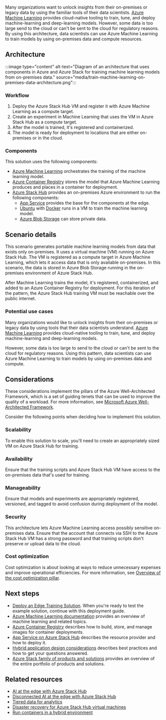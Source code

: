 Many organizations want to unlock insights from their on-premises or legacy data by using the familiar tools of their data scientists. [Azure Machine Learning](/azure/machine-learning/) provides cloud-native tooling to train, tune, and deploy machine-learning and deep-learning models. However, some data is too large send to the cloud or can't be sent to the cloud for regulatory reasons. By using this architecture, data scientists can use Azure Machine Learning to train models by using on-premises data and compute resources.

## Architecture

:::image type="content" alt-text="Diagram of an architecture that uses components in Azure and Azure Stack for training machine learning models from on-premises data." source="media/train-machine-learning-on-premises-data-architecture.png":::

<!-- *Download a [Visio file](https://arch-center.azureedge.net/[file-name].vsdx) of this architecture.* -->


### Workflow

1. Deploy the Azure Stack Hub VM and register it with Azure Machine Learning as a compute target.
2. Create an experiment in Machine Learning that uses the VM in Azure Stack Hub as a compute target.
3. After the model is trained, it's registered and containerized.
4. The model is ready for deployment to locations that are either on-premises or in the cloud.


### Components

This solution uses the following components:

- [Azure Machine Learning](https://azure.microsoft.com/products/machine-learning/) orchestrates the training of the machine learning model.
- [Azure Container Registry](https://azure.microsoft.com/products/container-registry/) stores the model that Azure Machine Learning produces and places in a container for deployment.
- [Azure Stack Hub](https://azure.microsoft.com/products/azure-stack/hub/) provides an on-premises Azure environment to run the following components:
  - [App Service](/azure-stack/operator/azure-stack-app-service-overview) provides the base for the components at the edge.
  - [Ubuntu](https://azure.microsoft.com//ubuntu/) with [Docker](https://azure.microsoft.com/products/kubernetes-service/docker/) runs in a VM to train the machine learning model.
  - [Azure Blob Storage](https://azure.microsoft.com/products/storage/blobs/) can store private data.


## Scenario details

This scenario generates portable machine learning models from data that exists only on-premises. It uses a virtual machine (VM) running on Azure Stack Hub. The VM is registered as a compute target in Azure Machine Learning, which lets it access data that is only available on-premises. In this scenario, the data is stored in Azure Blob Storage running in the on-premises environment of Azure Stack Hub.

After Machine Learning trains the model, it's registered, containerized, and added to an Azure Container Registry for deployment. For this iteration of the pattern, the Azure Stack Hub training VM must be reachable over the public internet.

### Potential use cases

Many organizations would like to unlock insights from their on-premises or legacy data by using tools that their data scientists understand. [Azure Machine Learning](/azure/machine-learning/) provides cloud-native tooling to train, tune, and deploy machine-learning and deep-learning models.  

However, some data is too large to send to the cloud or can't be sent to the cloud for regulatory reasons. Using this pattern, data scientists can use Azure Machine Learning to train models by using on-premises data and compute.

## Considerations

These considerations implement the pillars of the Azure Well-Architected Framework, which is a set of guiding tenets that can be used to improve the quality of a workload. For more information, see [Microsoft Azure Well-Architected Framework](/azure/architecture/framework).

Consider the following points when deciding how to implement this solution.

### Scalability

To enable this solution to scale, you'll need to create an appropriately sized VM on Azure Stack Hub for training.

### Availability

Ensure that the training scripts and Azure Stack Hub VM have access to the on-premises data that's used for training.

### Manageability

Ensure that models and experiments are appropriately registered, versioned, and tagged to avoid confusion during deployment of the model.

### Security

This architecture lets Azure Machine Learning access possibly sensitive on-premises data. Ensure that the account that connects via SSH to the Azure Stack Hub VM has a strong password and that training scripts don't preserve or upload data to the cloud.

### Cost optimization

Cost optimization is about looking at ways to reduce unnecessary expenses and improve operational efficiencies. For more information, see [Overview of the cost optimization pillar](/azure/architecture/framework/cost/overview).


## Next steps

- [Deploy an Edge Training Solution](https://github.com/Azure-Samples/azure-intelligent-edge-patterns/tree/master/edge-training). When you're ready to test the example solution, continue with this deployment guide.
- [Azure Machine Learning documentation](/azure/machine-learning) provides an overview of machine learning and related topics.
- [Azure Container Registry](/azure/container-registry/) describes how to build, store, and manage images for container deployments.
- [App Service on Azure Stack Hub](/azure-stack/operator/azure-stack-app-service-overview) describes the resource provider and how to deploy it.
- [Hybrid application design considerations](/hybrid/app-solutions/overview-app-design-considerations) describes best practices and how to get your questions answered.
- [Azure Stack family of products and solutions](/azure-stack) provides an overview of the entire portfolio of products and solutions.


## Related resources

- [AI at the edge with Azure Stack Hub](../../solution-ideas/articles/ai-at-the-edge.yml)
- [Disconnected AI at the edge with Azure Stack Hub](../../solution-ideas/articles/ai-at-the-edge-disconnected.yml)
- [Tiered data for analytics](../../example-scenario/hybrid/hybrid-tiered-data-analytics.yml)
- [Disaster recovery for Azure Stack Hub virtual machines](../../hybrid/azure-stack-vm-disaster-recovery.yml)
- [Run containers in a hybrid environment](../../hybrid/hybrid-containers.yml)
